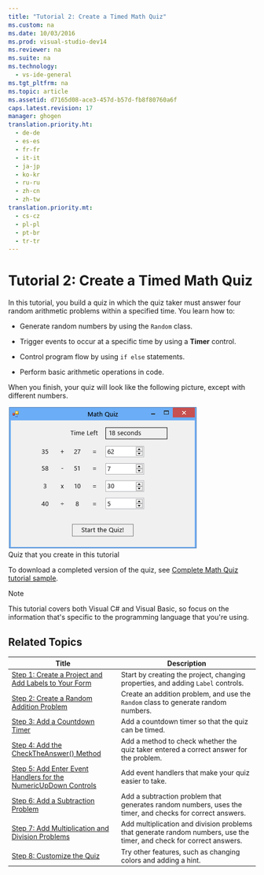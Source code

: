 ```yaml
---
title: "Tutorial 2: Create a Timed Math Quiz"
ms.custom: na
ms.date: 10/03/2016
ms.prod: visual-studio-dev14
ms.reviewer: na
ms.suite: na
ms.technology: 
  - vs-ide-general
ms.tgt_pltfrm: na
ms.topic: article
ms.assetid: d7165d08-ace3-457d-b57d-fb8f80760a6f
caps.latest.revision: 17
manager: ghogen
translation.priority.ht: 
  - de-de
  - es-es
  - fr-fr
  - it-it
  - ja-jp
  - ko-kr
  - ru-ru
  - zh-cn
  - zh-tw
translation.priority.mt: 
  - cs-cz
  - pl-pl
  - pt-br
  - tr-tr
---
```

# Tutorial 2: Create a Timed Math Quiz
In this tutorial, you build a quiz in which the quiz taker must answer four random arithmetic problems within a specified time. You learn how to:  
  
-   Generate random numbers by using the `Random` class.  
  
-   Trigger events to occur at a specific time by using a **Timer** control.  
  
-   Control program flow by using `if else` statements.  
  
-   Perform basic arithmetic operations in code.  
  
 When you finish, your quiz will look like the following picture, except with different numbers.  
  
 ![Math quiz with four problems](../VS_IDE/media/Express_FinishedQuiz.png "Express_FinishedQuiz")  
Quiz that you create in this tutorial  
  
 To download a completed version of the quiz, see [Complete Math Quiz tutorial sample](http://code.msdn.microsoft.com/Complete-Math-Quiz-8581813c).  
  
> [!NOTE]
>  This tutorial covers both Visual C# and Visual Basic, so focus on the information that's specific to the programming language that you're using.  
  
## Related Topics  
  
|Title|Description|  
|-----------|-----------------|  
|[Step 1: Create a Project and Add Labels to Your Form](../VS_IDE/Step-1--Create-a-Project-and-Add-Labels-to-Your-Form.md)|Start by creating the project, changing properties, and adding `Label` controls.|  
|[Step 2: Create a Random Addition Problem](../VS_IDE/Step-2--Create-a-Random-Addition-Problem.md)|Create an addition problem, and use the `Random` class to generate random numbers.|  
|[Step 3: Add a Countdown Timer](../VS_IDE/Step-3--Add-a-Countdown-Timer.md)|Add a countdown timer so that the quiz can be timed.|  
|[Step 4: Add the CheckTheAnswer() Method](../VS_IDE/Step-4--Add-the-CheckTheAnswer---Method.md)|Add a method to check whether the quiz taker entered a correct answer for the problem.|  
|[Step 5: Add Enter Event Handlers for the NumericUpDown Controls](../VS_IDE/Step-5--Add-Enter-Event-Handlers-for-the-NumericUpDown-Controls.md)|Add event handlers that make your quiz easier to take.|  
|[Step 6: Add a Subtraction Problem](../VS_IDE/Step-6--Add-a-Subtraction-Problem.md)|Add a subtraction problem that generates random numbers, uses the timer, and checks for correct answers.|  
|[Step 7: Add Multiplication and Division Problems](../VS_IDE/Step-7--Add-Multiplication-and-Division-Problems.md)|Add multiplication and division problems that generate random numbers, use the timer, and check for correct answers.|  
|[Step 8: Customize the Quiz](../VS_IDE/Step-8--Customize-the-Quiz.md)|Try other features, such as changing colors and adding a hint.|